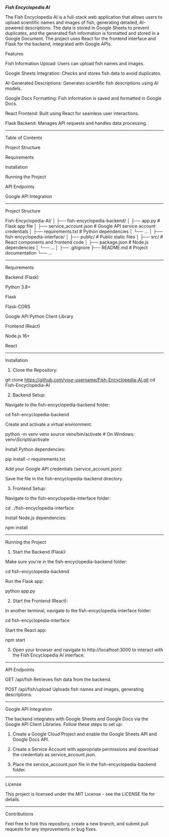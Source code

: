 ***Fish Encyclopedia AI***

The Fish Encyclopedia AI is a full-stack web application that allows users to upload scientific names and images of fish, generating detailed, AI-powered descriptions. The data is stored in Google Sheets to prevent duplicates, and the generated fish information is formatted and stored in a Google Document. The project uses React for the frontend interface and Flask for the backend, integrated with Google APIs.

Features

Fish Information Upload: Users can upload fish names and images.

Google Sheets Integration: Checks and stores fish data to avoid duplicates.

AI-Generated Descriptions: Generates scientific fish descriptions using AI models.

Google Docs Formatting: Fish information is saved and formatted in Google Docs.

React Frontend: Built using React for seamless user interactions.

Flask Backend: Manages API requests and handles data processing.



---

Table of Contents

Project Structure

Requirements

Installation

Running the Project

API Endpoints

Google API Integration



---

Project Structure

Fish-Encyclopedia-AI/
│
├── fish-encyclopedia-backend/
│   ├── app.py               # Flask app file
│   ├── service_account.json  # Google API service account credentials
│   ├── requirements.txt      # Python dependencies
│   └── ...
│
├── fish-encyclopedia-interface/
│   ├── public/               # Public static files
│   ├── src/                  # React components and frontend code
│   ├── package.json          # Node.js dependencies
│   └── ...
│
├── .gitignore
├── README.md                 # Project documentation
└── ...


---

Requirements

Backend (Flask)

Python 3.8+

Flask

Flask-CORS

Google API Python Client Library


Frontend (React)

Node.js 16+

React



---

Installation

1. Clone the Repository:

git clone https://github.com/your-username/Fish-Encyclopedia-AI.git
cd Fish-Encyclopedia-AI


2. Backend Setup:

Navigate to the fish-encyclopedia-backend folder:

cd fish-encyclopedia-backend

Create and activate a virtual environment:

python -m venv venv
source venv/bin/activate  # On Windows: venv\Scripts\activate

Install Python dependencies:

pip install -r requirements.txt

Add your Google API credentials (service_account.json):

Save the file in the fish-encyclopedia-backend directory.




3. Frontend Setup:

Navigate to the fish-encyclopedia-interface folder:

cd ../fish-encyclopedia-interface

Install Node.js dependencies:

npm install





---

Running the Project

1. Start the Backend (Flask):

Make sure you're in the fish-encyclopedia-backend folder:

cd fish-encyclopedia-backend

Run the Flask app:

python app.py



2. Start the Frontend (React):

In another terminal, navigate to the fish-encyclopedia-interface folder:

cd fish-encyclopedia-interface

Start the React app:

npm start



3. Open your browser and navigate to http://localhost:3000 to interact with the Fish Encyclopedia AI interface.




---

API Endpoints

GET /api/fish
Retrieves fish data from the backend.

POST /api/fish/upload
Uploads fish names and images, generating descriptions.



---

Google API Integration

The backend integrates with Google Sheets and Google Docs via the Google API Client Libraries. Follow these steps to set up:

1. Create a Google Cloud Project and enable the Google Sheets API and Google Docs API.


2. Create a Service Account with appropriate permissions and download the credentials as service_account.json.


3. Place the service_account.json file in the fish-encyclopedia-backend folder.




---

License

This project is licensed under the MIT License - see the LICENSE file for details.


---

Contributions

Feel free to fork this repository, create a new branch, and submit pull requests for any improvements or bug fixes.



